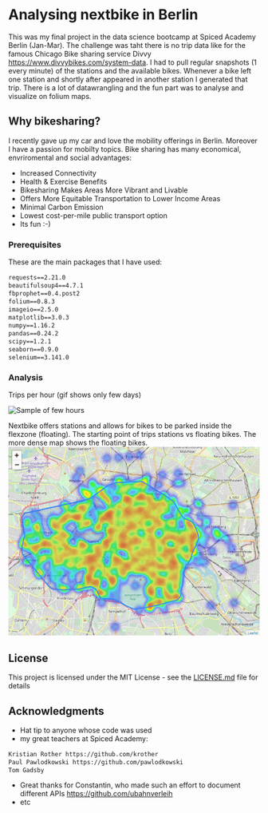 # Analysing nextbike in Berlin

This was my final project in the data science bootcamp at Spiced Academy Berlin (Jan-Mar). The challenge was taht there is no trip data like for the famous Chicago Bike sharing service Divvy https://www.divvybikes.com/system-data. I had to pull regular snapshots (1 every minute) of the stations and the available bikes. Whenever a bike left one station and shortly after appeared in another station I generated that trip. There is a lot of datawrangling and the fun part was to analyse and visualize on folium maps.

## Why bikesharing?

I recently gave up my car and love the mobility offerings in Berlin. Moreover I have a passion for mobilty topics. Bike sharing has many economical, envriromental and social advantages:
- Increased Connectivity
- Health & Exercise Benefits
- Bikesharing Makes Areas More Vibrant and Livable
- Offers More Equitable Transportation to Lower Income Areas
- Minimal Carbon Emission
- Lowest cost-per-mile public transport option
- Its fun :-)


### Prerequisites

These are the main packages that I have used:

```
requests==2.21.0
beautifulsoup4==4.7.1
fbprophet==0.4.post2
folium==0.8.3
imageio==2.5.0
matplotlib==3.0.3
numpy==1.16.2
pandas==0.24.2
scipy==1.2.1
seaborn==0.9.0
selenium==3.141.0
```

### Analysis

Trips per hour (gif shows only few days)

![Sample of few hours](https://raw.githubusercontent.com/steffmul/nextbike/master/nextbike_sample.gif)

Nextbike offers stations and allows for bikes to be parked inside the flexzone (floating). The starting point of trips stations vs floating bikes. The more dense map shows the floating bikes.
![Heatmap of stations vs floating](https://raw.githubusercontent.com/steffmul/nextbike/master/floating%20vs%20stations2.gif)





## License

This project is licensed under the MIT License - see the [LICENSE.md](LICENSE.md) file for details

## Acknowledgments

* Hat tip to anyone whose code was used
* my great teachers at Spiced Academy: 
```
Kristian Rother https://github.com/krother
Paul Pawlodkowski https://github.com/pawlodkowski
Tom Gadsby
```
* Great thanks for Constantin, who made such an effort to document different APIs https://github.com/ubahnverleih
* etc


